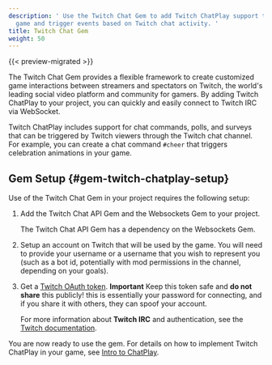 ```yaml
---
description: ' Use the Twitch Chat Gem to add Twitch ChatPlay support to your Open 3D Engine
  game and trigger events based on Twitch chat activity. '
title: Twitch Chat Gem
weight: 50
---
```


{{< preview-migrated >}}

The Twitch Chat Gem provides a flexible framework to create customized game interactions between streamers and spectators on Twitch, the world's leading social video platform and community for gamers\. By adding Twitch ChatPlay to your project, you can quickly and easily connect to Twitch IRC via WebSocket\.

Twitch ChatPlay includes support for chat commands, polls, and surveys that can be triggered by Twitch viewers through the Twitch chat channel\. For example, you can create a chat command `#cheer` that triggers celebration animations in your game\.

## Gem Setup {#gem-twitch-chatplay-setup}

Use of the Twitch Chat Gem in your project requires the following setup:

1. Add the Twitch Chat API Gem and the Websockets Gem to your project\.

   The Twitch Chat API Gem has a dependency on the Websockets Gem\.

1. Setup an account on Twitch that will be used by the game\. You will need to provide your username or a username that you wish to represent you \(such as a bot id, potentially with mod permissions in the channel, depending on your goals\)\.

1. Get a [Twitch OAuth token](https://twitchapps.com/tmi/)\.
**Important**
Keep this token safe and **do not share** this publicly\! this is essentially your password for connecting, and if you share it with others, they can spoof your account\.

   For more information about **Twitch IRC** and authentication, see the [Twitch documentation](https://dev.twitch.tv/docs/irc/guide)\.

You are now ready to use the gem\. For details on how to implement Twitch ChatPlay in your game, see [Intro to ChatPlay](/docs/user-guide/gems/chatplay/intro.md)\.

